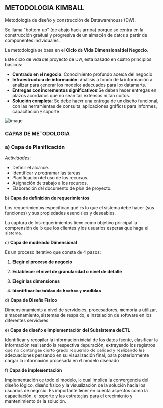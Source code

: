 ## METODOLOGIA KIMBALL

Metodología de diseño y construcción de Datawarehouse (DW). 

Se llama "bottom-up" (de abajo hacia arriba) porque se centra en la construcción gradual y progresiva de un almacén de datos a partir de componentes individuales.

La metodología se basa en el **Ciclo de Vida Dimensional del Negocio**.

Este ciclo de vida del proyecto de DW, está basado en cuatro principios básicos:

- **Centrado en el negocio**: Conocimiento profundo acerca del negocio
- **Infraestructura de información**: Análisis a fondo de la información a analizar para generar los modelos adecuados para los datamarts.
- **Entregas con incrementos significativos**:Se deben hacer entregas en plazos acordados que no sean tan extensos ni tan cortos.
- **Solución completa**: Se debe hacer una entrega de un diseño funcional, con las 
herramientas de consulta, aplicaciones gráficas para informes, capacitación y soporte

![image](https://github.com/cprieto76/PI_DA/assets/115907710/2d32aef4-5b47-40d9-8224-492bfc81a0d8)

### CAPAS DE METODOLOGIA

### a) **Capa de Planificación**

*Actividades*:

- Definir el alcance.
- Identificar y programar las tareas.
- Planificación del uso de los recursos.
- Asignación de trabajo a los recursos.
- Elaboración del documento de plan de proyecto.

b) **Capa de definición de requerimientos**

Los requerimientos especifican qué es lo que el sistema debe hacer (sus funciones) y sus propiedades esenciales y deseables.

La captura de los requerimientos tiene como objetivo principal la comprensión de lo que los clientes y los usuarios esperan que haga el sistema.

c) **Capa de modelado Dimensional**

Es un proceso iterativo que consta de 4 pasos:

1) **Elegir el proceso de negocio**

2) **Establecer el nivel de granularidad o nivel de detalle**

3) **Elegir las dimensiones**

4) **Identificar las tablas de hechos y medidas**

d) **Capa de Diseño Físico**

Dimensionamiento a nivel de servidores, procesadores, memoria a utilizar, almacenamiento,
sistemas de respaldo, e instalación de software en los diferentes servidores

e) **Capa de diseño e Implementación del Subsistema de ETL**
 
Identificar y recopilar la información inicial de los datos fuente, clasificar la información realizando la respectiva depuración, extrayendo los registros que no contengan cierto grado requerido de calidad y realizando las adecuaciones pensando en su visualización final, para posteriormente cargar la información procesada en el modelo diseñado

f) **Capa de implementación**

Implementación de todo el modelo, lo cual implica la convergencia del diseño lógico, diseño físico y la visualización de la solución hacia los usuarios de negocio. Es importante tener en cuenta aspectos como la capacitación, el soporte y las estrategias para el crecimiento y mantenimiento de la solución.
